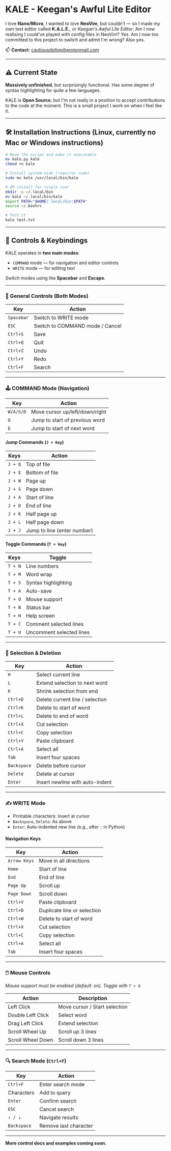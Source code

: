 # KALE - Keegan's Awful Lite Editor

I love **Nano/Micro**, I wanted to love **NeoVim**, but couldn't — so I made my own text editor called **K.A.L.E.**, or _Keegan's Awful Lite Editor_.
Am I now realising I could've played with config files in NeoVim? Yes.
Am I now too committed to this project to switch and admit I'm wrong? Also yes.

📫 **Contact**: [cautiousdollop@protonmail.com](mailto:cautiousdollop@protonmail.com)

---

## ⚠️ Current State

**Massively unfinished**, but surprisingly functional. Has some degree of syntax highlighting for quite a few languages.

KALE is **Open Source**, but I'm not really in a position to accept contributions to the code at the moment. This is a small project I work on when I feel like it.

---

## 🛠️ Installation Instructions (Linux, currently no Mac or Windows instructions)

```bash
# Move the script and make it executable
mv kale.py kale
chmod +x kale

# Install system-wide (requires sudo)
sudo mv kale /usr/local/bin/kale

# OR install for single user
mkdir -p ~/.local/bin
mv kale ~/.local/bin/kale
export PATH="$HOME/.local/bin:$PATH"
source ~/.bashrc

# Test it
kale test.txt
```

---

## 📘 Controls & Keybindings

KALE operates in **two main modes**:

- `COMMAND` mode — for navigation and editor controls
- `WRITE` mode — for editing text

Switch modes using the **Spacebar** and **Escape**.

---

### 🧭 General Controls (Both Modes)

| Key           | Action                            |
|---------------|-----------------------------------|
| `Spacebar`    | Switch to WRITE mode              |
| `ESC`         | Switch to COMMAND mode / Cancel   |
| `Ctrl+S`      | Save                              |
| `Ctrl+Q`      | Quit                              |
| `Ctrl+Z`      | Undo                              |
| `Ctrl+Y`      | Redo                              |
| `Ctrl+F`      | Search                            |

---

### 🕹️ COMMAND Mode (Navigation)

| Key           | Action                            |
|---------------|-----------------------------------|
| `W/A/S/D`     | Move cursor up/left/down/right    |
| `Q`           | Jump to start of previous word    |
| `E`           | Jump to start of next word        |

#### Jump Commands (`J + Key`)

| Keys          | Action                            |
|---------------|-----------------------------------|
| `J + Q`       | Top of file                       |
| `J + E`       | Bottom of file                    |
| `J + W`       | Page up                           |
| `J + S`       | Page down                         |
| `J + A`       | Start of line                     |
| `J + D`       | End of line                       |
| `J + K`       | Half page up                      |
| `J + L`       | Half page down                    |
| `J + J`       | Jump to line (enter number)       |

#### Toggle Commands (`T + Key`)

| Keys          | Toggle                            |
|---------------|-----------------------------------|
| `T + N`       | Line numbers                      |
| `T + M`       | Word wrap                         |
| `T + S`       | Syntax highlighting               |
| `T + A`       | Auto-save                         |
| `T + O`       | Mouse support                     |
| `T + B`       | Status bar                        |
| `T + H`       | Help screen                       |
| `T + C`       | Comment selected lines            |
| `T + U`       | Uncomment selected lines          |

---

### 🧩 Selection & Deletion

| Key           | Action                            |
|---------------|-----------------------------------|
| `H`           | Select current line               |
| `L`           | Extend selection to next word     |
| `K`           | Shrink selection from end         |
| `Ctrl+D`      | Delete current line / selection   |
| `Ctrl+K`      | Delete to start of word           |
| `Ctrl+L`      | Delete to end of word             |
| `Ctrl+X`      | Cut selection                     |
| `Ctrl+C`      | Copy selection                    |
| `Ctrl+V`      | Paste clipboard                   |
| `Ctrl+A`      | Select all                        |
| `Tab`         | Insert four spaces                |
| `Backspace`   | Delete before cursor              |
| `Delete`      | Delete at cursor                  |
| `Enter`       | Insert newline with auto-indent   |

---

### ✍️ WRITE Mode

- Printable characters: Insert at cursor
- `Backspace`, `Delete`: As above
- `Enter`: Auto-indented new line (e.g., after `:` in Python)

#### Navigation Keys

| Key           | Action                            |
|---------------|-----------------------------------|
| `Arrow Keys`  | Move in all directions            |
| `Home`        | Start of line                     |
| `End`         | End of line                       |
| `Page Up`     | Scroll up                         |
| `Page Down`   | Scroll down                       |
| `Ctrl+V`      | Paste clipboard                   |
| `Ctrl+D`      | Duplicate line or selection       |
| `Ctrl+W`      | Delete to start of word           |
| `Ctrl+X`      | Cut selection                     |
| `Ctrl+C`      | Copy selection                    |
| `Ctrl+A`      | Select all                        |
| `Tab`         | Insert four spaces                |

---

### 🖱️ Mouse Controls

_Mouse support must be enabled (default: on). Toggle with `T + O`._

| Action             | Description                                |
|--------------------|--------------------------------------------|
| Left Click         | Move cursor / Start selection              |
| Double Left Click  | Select word                                |
| Drag Left Click    | Extend selection                           |
| Scroll Wheel Up    | Scroll up 3 lines                          |
| Scroll Wheel Down  | Scroll down 3 lines                        |

---

### 🔍 Search Mode (`Ctrl+F`)

| Key           | Action                            |
|---------------|-----------------------------------|
| `Ctrl+F`      | Enter search mode                 |
| Characters    | Add to query                      |
| `Enter`       | Confirm search                    |
| `ESC`         | Cancel search                     |
| `↑ / ↓`       | Navigate results                  |
| `Backspace`   | Remove last character             |

---

**More control docs and examples coming soon.**
